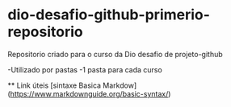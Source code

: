 # dio-desafio-github-primerio-repositorio
Repositorio criado para o curso da Dio desafio de projeto-github

-Utilizado por pastas 
-1 pasta para cada curso


** Link úteis
[sintaxe Basica Markdow] (https://www.markdownguide.org/basic-syntax/)
